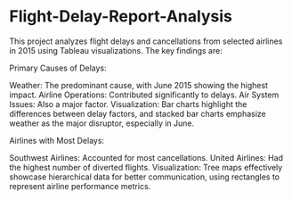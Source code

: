 # Flight-Delay-Report-Analysis
This project analyzes flight delays and cancellations from selected airlines in 2015 using Tableau visualizations. The key findings are:

Primary Causes of Delays:

Weather: The predominant cause, with June 2015 showing the highest impact.
Airline Operations: Contributed significantly to delays.
Air System Issues: Also a major factor.
Visualization: Bar charts highlight the differences between delay factors, and stacked bar charts emphasize weather as the major disruptor, especially in June.

Airlines with Most Delays:

Southwest Airlines: Accounted for most cancellations.
United Airlines: Had the highest number of diverted flights.
Visualization: Tree maps effectively showcase hierarchical data for better communication, using rectangles to represent airline performance metrics.
